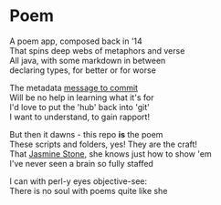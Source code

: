Poem
====
A poem app, composed back in '14  
That spins deep webs of metaphors and verse  
All java, with some markdown in between  
declaring types, for better or for worse  
  
The metadata [message to commit](https://github.com/syncrostone/Poem/commit/a707427b821e8c111ed7882827c71e0e06cf0d02)  
Will be no help in learning what it's for  
I'd love to put the 'hub' back into 'git'  
I want to understand, to gain rapport!  
  
But then it dawns - this repo __is__ the poem  
These scripts and folders, yes! They are the craft!  
That [Jasmine Stone](https://www.imdb.com/name/nm7615686/), she knows just how to show 'em  
I've never seen a brain so fully staffed  
  
I can with perl-y eyes objective-see:  
There is no soul with poems quite like she  
